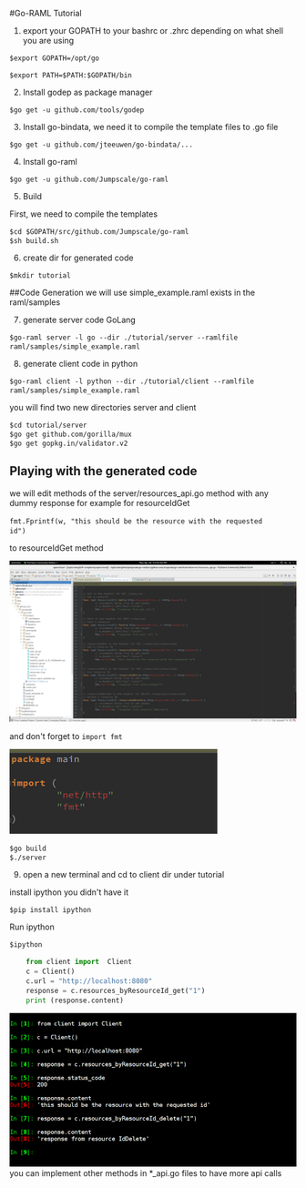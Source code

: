 #Go-RAML Tutorial
1. export your GOPATH to your bashrc or .zhrc depending on what shell you are using

  ```
  $export GOPATH=/opt/go
  ```

  ```
  $export PATH=$PATH:$GOPATH/bin
  ```

2. Install godep as package manager

  ```
  $go get -u github.com/tools/godep
  ```

3. Install go-bindata, we need it to compile the template files to .go file

  ```
  $go get -u github.com/jteeuwen/go-bindata/...
  ```

4. Install go-raml

  ```
  $go get -u github.com/Jumpscale/go-raml
  ```

5. Build

  First, we need to compile the templates

  ```
  $cd $GOPATH/src/github.com/Jumpscale/go-raml
  $sh build.sh
  ```

6. create dir for generated code

  ```
  $mkdir tutorial
  ```
  ##Code Generation
  we will use simple_example.raml exists in the raml/samples

7. generate server code GoLang

  ```
  $go-raml server -l go --dir ./tutorial/server --ramlfile raml/samples/simple_example.raml
  ```

8. generate client code in python

  ```
  $go-raml client -l python --dir ./tutorial/client --ramlfile raml/samples/simple_example.raml
  ```

  you will find two new directories server and client

  ```
  $cd tutorial/server
  $go get github.com/gorilla/mux
  $go get gopkg.in/validator.v2
  ```

  ## Playing with the generated code
  we will edit methods of the server/resources_api.go method with any dummy response
  for example for resourceIdGet 

  <code>fmt.Fprintf(w, "this should be the resource with the requested id")</code>

  to resourceIdGet method 

  ![alt tag](screenshots/code.png)

  and don't forget to <code>import fmt</code>

  ![alt tag](screenshots/fmt.png)

  ```
  $go build
  $./server
  ```

9. open a new terminal and cd to client dir under tutorial

  install ipython you didn't have it

  ```
  $pip install ipython
  ```
  Run ipython 

  ```
  $ipython
  ```

  ```python
      from client import  Client  
      c = Client()  
      c.url = "http://localhost:8080"  
      response = c.resources_byResourceId_get("1")  
      print (response.content)  
  ```

  ![alt tag](screenshots/ipython.png)
  you can implement other methods in *_api.go files  to have more api calls
